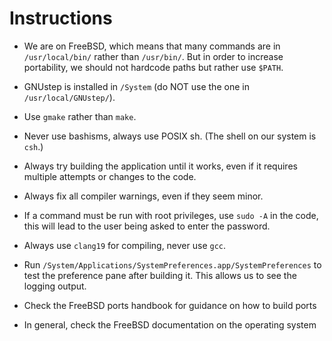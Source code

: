 # Instructions

* We are on FreeBSD, which means that many commands are in `/usr/local/bin/` rather than `/usr/bin/`.
But in order to increase portability, we should not hardcode paths but rather use `$PATH`.

* GNUstep is installed in `/System` (do NOT use the one in `/usr/local/GNUstep/`).

* Use `gmake` rather than `make`.

* Never use bashisms, always use POSIX sh. (The shell on our system is `csh`.)

* Always try building the application until it works, even if it
requires multiple attempts or changes to the code.

* Always fix all compiler warnings, even if they seem minor.

* If a command must be run with root privileges, use `sudo -A` in the code,
this will lead to the user being asked to enter the password.

* Always use `clang19` for compiling, never use `gcc`.

* Run `/System/Applications/SystemPreferences.app/SystemPreferences` to test the preference pane after building it.
This allows us to see the logging output.

* Check the FreeBSD ports handbook for guidance on how to build ports

* In general, check the FreeBSD documentation on the operating system